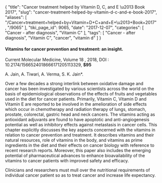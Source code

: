 {
    "title": "Cancer treatment helped by Vitamin D, C, and E \u2013 Book 2017",
    "slug": "cancer-treatment-helped-by-vitamin-d-c-and-e-book-2017",
    "aliases": [
        "/Cancer+treatment+helped+by+Vitamin+D+C+and+E+\u2013+Book+2017",
        "/9065"
    ],
    "tiki_page_id": 9065,
    "date": "2017-12-07",
    "categories": [
        "Cancer - after diagnosis",
        "Vitamin C"
    ],
    "tags": [
        "Cancer - after diagnosis",
        "Vitamin C",
        "cancer",
        "vitamin d"
    ]
}


#### Vitamins for cancer prevention and treatment: an insight.

Current Molecular Medicine, Volume 18 , 2018, DOI : 10.2174/1566524018666171205113329,  **$95** 

A. Jain, A. Tiwari, A. Verma, S. K. Jain*.

Over a few decades a strong interlink between oxidative damage and cancer has been investigated by various scientists across the world on the basis of epidemiological observations of the effects of fruits and vegetables used in the diet for cancer patients. Primarily, Vitamin C, Vitamin D and Vitamin E are reported to be involved in the amelioration of side effects which occur in chemotherapy and radiation therapy of lungs, stomach, prostate, colorectal, gastric head and neck cancers. The vitamins acting as antioxidant adjuvants are found to have apoptotic and anti-angiogenesis potential as well as inhibitory effects against metastasis in cancer cells. This chapter explicitly discusses the key aspects concerned with the vitamins in relation to cancer prevention and treatment. It describes vitamins and their natural resources, role of vitamins in the body, and vitamins as prime ingredients in the diet and their effects on cancer biology with reference to recent research reports. Moreover, this paper also includes the emerging potential of pharmaceutical advances to enhance bioavailability of the vitamins to cancer patients with improved safety and efficacy. 

Clinicians and researchers must mull over the nutritional requirements of individual cancer patient so as to treat cancer and increase life expectancy.